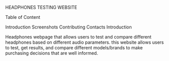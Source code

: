 HEADPHONES TESTING WEBSITE

Table of Content

Introduction
Screenshots
Contributing
Contacts
Introduction

Headphones webpage that allows users to test and compare different headphones based on different audio parameters. this website allows users to test, get results, and compare different models/brands to make purchasing decisions that are well informed.

